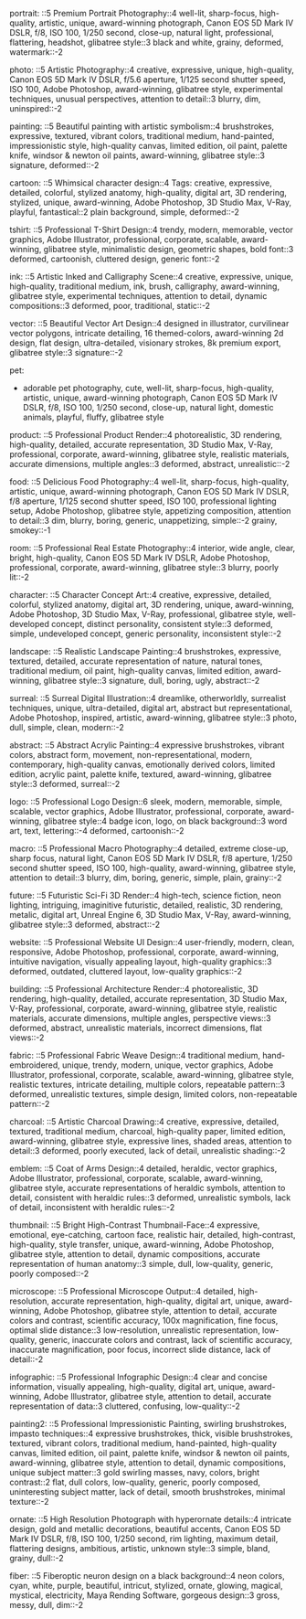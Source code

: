 portrait: 
::5 Premium Portrait Photography::4 well-lit, sharp-focus, high-quality, artistic, unique, award-winning photograph, Canon EOS 5D Mark IV DSLR, f/8, ISO 100, 1/250 second, close-up, natural light, professional, flattering, headshot, glibatree style::3 black and white, grainy, deformed, watermark::-2

photo: 
::5 Artistic Photography::4 creative, expressive, unique, high-quality, Canon EOS 5D Mark IV DSLR, f/5.6 aperture, 1/125 second shutter speed, ISO 100, Adobe Photoshop, award-winning, glibatree style, experimental techniques, unusual perspectives, attention to detail::3 blurry, dim, uninspired::-2

painting: 
::5 Beautiful painting with artistic symbolism::4 brushstrokes, expressive, textured, vibrant colors, traditional medium, hand-painted, impressionistic style, high-quality canvas, limited edition, oil paint, palette knife, windsor & newton oil paints, award-winning, glibatree style::3 signature, deformed::-2

cartoon: 
::5 Whimsical character design::4 Tags: creative, expressive, detailed, colorful, stylized anatomy, high-quality, digital art, 3D rendering, stylized, unique, award-winning, Adobe Photoshop, 3D Studio Max, V-Ray, playful, fantastical::2 plain background, simple, deformed::-2

tshirt: 
::5 Professional T-Shirt Design::4 trendy, modern, memorable, vector graphics, Adobe Illustrator, professional, corporate, scalable, award-winning, glibatree style, minimalistic design, geometric shapes, bold font::3 deformed, cartoonish, cluttered design, generic font::-2

ink: 
::5 Artistic Inked and Calligraphy Scene::4 creative, expressive, unique, high-quality, traditional medium, ink, brush, calligraphy, award-winning, glibatree style, experimental techniques, attention to detail, dynamic compositions::3 deformed, poor, traditional, static::-2

vector: 
::5 Beautiful Vector Art Design::4 designed in illustrator, curvilinear vector polygons, intricate detailing, 16 themed-colors, award-winning 2d design, flat design, ultra-detailed, visionary strokes, 8k premium export, glibatree style::3 signature::-2

pet: 
- adorable pet photography, cute, well-lit, sharp-focus, high-quality, artistic, unique, award-winning photograph, Canon EOS 5D Mark IV DSLR, f/8, ISO 100, 1/250 second, close-up, natural light, domestic animals, playful, fluffy, glibatree style

product: 
::5 Professional Product Render::4 photorealistic, 3D rendering, high-quality, detailed, accurate representation, 3D Studio Max, V-Ray, professional, corporate, award-winning, glibatree style, realistic materials, accurate dimensions, multiple angles::3 deformed, abstract, unrealistic::-2

food: 
::5 Delicious Food Photography::4 well-lit, sharp-focus, high-quality, artistic, unique, award-winning photograph, Canon EOS 5D Mark IV DSLR, f/8 aperture, 1/125 second shutter speed, ISO 100, professional lighting setup, Adobe Photoshop, glibatree style, appetizing composition, attention to detail::3 dim, blurry, boring, generic, unappetizing, simple::-2 grainy, smokey::-1

room: 
::5 Professional Real Estate Photography::4 interior, wide angle, clear, bright, high-quality, Canon EOS 5D Mark IV DSLR, Adobe Photoshop, professional, corporate, award-winning, glibatree style::3 blurry, poorly lit::-2

character: 
::5 Character Concept Art::4 creative, expressive, detailed, colorful, stylized anatomy, digital art, 3D rendering, unique, award-winning, Adobe Photoshop, 3D Studio Max, V-Ray, professional, glibatree style, well-developed concept, distinct personality, consistent style::3 deformed, simple, undeveloped concept, generic personality, inconsistent style::-2

landscape: 
::5 Realistic Landscape Painting::4 brushstrokes, expressive, textured, detailed, accurate representation of nature, natural tones, traditional medium, oil paint, high-quality canvas, limited edition, award-winning, glibatree style::3 signature, dull, boring, ugly, abstract::-2

surreal: 
::5 Surreal Digital Illustration::4 dreamlike, otherworldly, surrealist techniques, unique, ultra-detailed, digital art, abstract but representational, Adobe Photoshop, inspired, artistic, award-winning, glibatree style::3 photo, dull, simple, clean, modern::-2

abstract: 
::5 Abstract Acrylic Painting::4 expressive brushstrokes, vibrant colors, abstract form, movement, non-representational, modern, contemporary, high-quality canvas, emotionally derived colors, limited edition, acrylic paint, palette knife, textured, award-winning, glibatree style::3 deformed, surreal::-2

logo: 
::5 Professional Logo Design::6 sleek, modern, memorable, simple, scalable, vector graphics, Adobe Illustrator, professional, corporate, award-winning, glibatree style::4 badge icon, logo, on black background::3 word art, text, lettering::-4 deformed, cartoonish::-2

macro: 
::5 Professional Macro Photography::4 detailed, extreme close-up, sharp focus, natural light, Canon EOS 5D Mark IV DSLR, f/8 aperture, 1/250 second shutter speed, ISO 100, high-quality, award-winning, glibatree style, attention to detail::3 blurry, dim, boring, generic, simple, plain, grainy::-2

future: 
::5 Futuristic Sci-Fi 3D Render::4 high-tech, science fiction, neon lighting, intriguing, imaginitive futuristic, detailed, realistic, 3D rendering, metalic, digital art, Unreal Engine 6, 3D Studio Max, V-Ray, award-winning, glibatree style::3 deformed, abstract::-2

website: 
::5 Professional Website UI Design::4 user-friendly, modern, clean, responsive, Adobe Photoshop, professional, corporate, award-winning, intuitive navigation, visually appealing layout, high-quality graphics::3 deformed, outdated, cluttered layout, low-quality graphics::-2

building: 
::5 Professional Architecture Render::4 photorealistic, 3D rendering, high-quality, detailed, accurate representation, 3D Studio Max, V-Ray, professional, corporate, award-winning, glibatree style, realistic materials, accurate dimensions, multiple angles, perspective views::3 deformed, abstract, unrealistic materials, incorrect dimensions, flat views::-2

fabric: 
::5 Professional Fabric Weave Design::4 traditional medium, hand-embroidered, unique, trendy, modern, unique, vector graphics, Adobe Illustrator, professional, corporate, scalable, award-winning, glibatree style, realistic textures, intricate detailing, multiple colors, repeatable pattern::3 deformed, unrealistic textures, simple design, limited colors, non-repeatable pattern::-2

charcoal: 
::5 Artistic Charcoal Drawing::4 creative, expressive, detailed, textured, traditional medium, charcoal, high-quality paper, limited edition, award-winning, glibatree style, expressive lines, shaded areas, attention to detail::3 deformed, poorly executed, lack of detail, unrealistic shading::-2

emblem: 
::5 Coat of Arms Design::4 detailed, heraldic, vector graphics, Adobe Illustrator, professional, corporate, scalable, award-winning, glibatree style, accurate representations of heraldic symbols, attention to detail, consistent with heraldic rules::3 deformed, unrealistic symbols, lack of detail, inconsistent with heraldic rules::-2

thumbnail: 
::5 Bright High-Contrast Thumbnail-Face::4 expressive, emotional, eye-catching, cartoon face, realistic hair, detailed, high-contrast, high-quality, style transfer, unique, award-winning, Adobe Photoshop, glibatree style, attention to detail, dynamic compositions, accurate representation of human anatomy::3 simple, dull, low-quality, generic, poorly composed::-2

microscope: 
::5 Professional Microscope Output::4 detailed, high-resolution, accurate representation, high-quality, digital art, unique, award-winning, Adobe Photoshop, glibatree style, attention to detail, accurate colors and contrast, scientific accuracy, 100x magnification, fine focus, optimal slide distance::3 low-resolution, unrealistic representation, low-quality, generic, inaccurate colors and contrast, lack of scientific accuracy, inaccurate magnification, poor focus, incorrect slide distance, lack of detail::-2

infographic: 
::5 Professional Infographic Design::4 clear and concise information, visually appealing, high-quality, digital art, unique, award-winning, Adobe Illustrator, glibatree style, attention to detail, accurate representation of data::3 cluttered, confusing, low-quality::-2

painting2: 
::5 Professional Impressionistic Painting, swirling brushstrokes, impasto techniques::4 expressive brushstrokes, thick, visible brushstrokes, textured, vibrant colors, traditional medium, hand-painted, high-quality canvas, limited edition, oil paint, palette knife, windsor & newton oil paints, award-winning, glibatree style, attention to detail, dynamic compositions, unique subject matter::3 gold swirling masses, navy, colors, bright contrast::2 flat, dull colors, low-quality, generic, poorly composed, uninteresting subject matter, lack of detail, smooth brushstrokes, minimal texture::-2

ornate: 
::5 High Resolution Photograph with hyperornate details::4  intricate design, gold and metallic decorations, beautiful accents,  Canon EOS 5D Mark IV DSLR, f/8, ISO 100, 1/250 second, rim lighting, maximum detail, flattering designs, ambitious, artistic, unknown style::3 simple, bland, grainy, dull::-2

fiber: 
::5 Fiberoptic neuron design on a black background::4 neon colors, cyan, white, purple, beautiful, intricut, stylized, ornate, glowing, magical, mystical, electricity, Maya Rending Software, gorgeous design::3 gross, messy, dull, dim::-2
